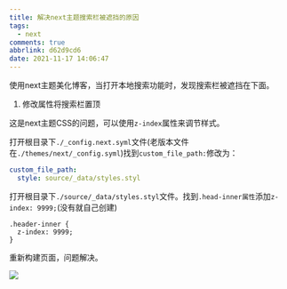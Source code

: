 ```yaml
---
title: 解决next主题搜索栏被遮挡的原因
tags:
  - next
comments: true
abbrlink: d62d9cd6
date: 2021-11-17 14:06:47
---
```


使用next主题美化博客，当打开本地搜索功能时，发现搜索栏被遮挡在下面。

1. 修改属性将搜索栏置顶

<!--more-->

这是next主题CSS的问题，可以使用`z-index`属性来调节样式。

打开根目录下`./_config.next.syml`文件(老版本文件在`./themes/next/_config.syml`)找到`custom_file_path:`修改为：

```yml
custom_file_path:
  style: source/_data/styles.styl
```



打开根目录下`./source/_data/styles.styl`文件。找到`.head-inner属性`添加`z-index: 9999;`(没有就自己创建)

```stylus
.header-inner {
  z-index: 9999;
}
```

重新构建页面，问题解决。

![](result.jpg)
